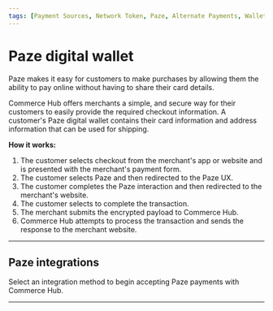 ```yaml
---
tags: [Payment Sources, Network Token, Paze, Alternate Payments, Wallet, Online]
---
```


# Paze digital wallet

Paze makes it easy for customers to make purchases by allowing them the ability to pay online without having to share their card details.

Commerce Hub offers merchants a simple, and secure way for their customers to easily provide the required checkout information. A customer's Paze digital wallet contains their card information and address information that can be used for shipping.

**How it works:**

1. The customer selects checkout from the merchant's app or website and is presented with the merchant's payment form.
2. The customer selects Paze and then redirected to the Paze UX.
3. The customer completes the Paze interaction and then redirected to the merchant's website.
4. The customer selects to complete the transaction.
5. The merchant submits the encrypted payload to Commerce Hub.
6. Commerce Hub attempts to process the transaction and sends the response to the merchant website.

---

## Paze integrations

Select an integration method to begin accepting Paze payments with Commerce Hub.

<!-- type: row -->

<!-- type: card
title: Checkout
description: Use Commerce Hub's Checkout SDK to include Paze as a payment option.
link: ?path=docs/Resources/Guides/Payment-Sources/Paze/Paze-Checkout.md
-->

<!-- type: row-end -->

---
